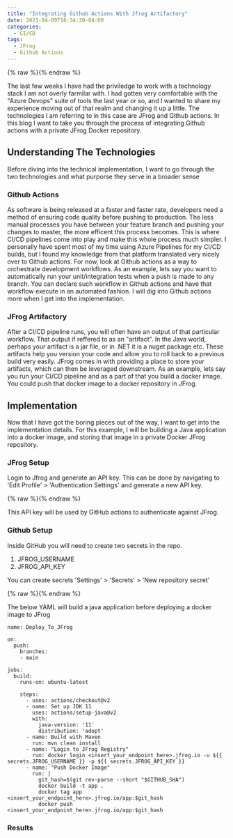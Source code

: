 ```yaml
---
title: "Integrating Github Actions With Jfrog Artifactory"
date: 2021-04-09T16:34:30-04:00
categories:
  - CI/CD
tags:
  - JFrog
  - Github Actions
---
```


{% raw %}<img src="/blog/assets/images/blog_images/2021-04-09-github-actions-and-jfrog/jfrog.jpg" alt="">{% endraw %}

The last few weeks I have had the priviledge to work with a technology stack I am not overly farmilar with. I had gotten very comfortable with the "Azure Devops" suite of tools the last year or so, and I wanted to share my experience moving out of that realm and changing it up a little. The technologies I am referring to in this case are JFrog and Github actions. In this blog I want to take you through the process of integrating Github actions with a private JFrog Docker repository. 

## Understanding The Technologies

Before diving into the technical implementation, I want to go through the two technologies and what purporse they serve in a broader sense

### Github Actions

As software is being released at a faster and faster rate, developers need a method of ensuring code quality before pushing to production. The less manual processes you have between your feature branch and pushing your changes to master, the more efficent this process becomes. This is where CI/CD pipelines come into play and make this whole process much simpler. I personally have spent most of my time using Azure Pipelines for my CI/CD builds, but I found my knowledge from that platform translated very nicely over to Github actions. For now, look at Github actions as a way to orchestrate development workflows. As an example, lets say you want to automatically run your unit/integration tests when a push is made to any branch. You can declare such workflow in Github actions and have that workflow execute in an automated fashion. I will dig into Github actions more when I get into the implementation.

### JFrog Artifactory
 
After a CI/CD pipeline runs, you will often have an output of that particular workflow. That output if reffered to as an "artifact". In the Java world, perhaps your artifact is a jar file, or in .NET it is a nuget package etc. These artifacts help you version your code and allow you to roll back to a previous build very easily. JFrog comes in with providing a place to store your artifacts, which can then be leveraged downstream. As an example, lets say you run your CI/CD pipeline and as a part of that you build a docker image. You could push that docker image to a docker repository in JFrog. 

## Implementation

Now that I have got the boring pieces out of the way, I want to get into the implementation details. For this example, I will be building a Java application into a docker image, and storing that image in a private Docker JFrog repository.

### JFrog Setup

Login to Jfrog and generate an API key. This can be done by navigating to 'Edit Profile' > 'Authentication Settings' and generate a new API key. 

{% raw %}<img src="/blog/assets/images/blog_images/2021-04-09-github-actions-and-jfrog/jfrog_api_key.PNG" alt="">{% endraw %}

This API key will be used by GitHub actions to authenticate against JFrog.

### Github Setup

Inside GitHub you will need to create two secrets in the repo.

1. JFROG_USERNAME
2. JFROG_API_KEY

You can create secrets 'Settings' > 'Secrets' > 'New repository secret'

{% raw %}<img src="/blog/assets/images/blog_images/2021-04-09-github-actions-and-jfrog/github_secrets.PNG" alt="">{% endraw %}

The below YAML will build a java application before deploying a docker image to JFrog


```
name: Deploy_To_JFrog

on:
  push:
    branches:
    - main

jobs:
  build:
    runs-on: ubuntu-latest

    steps:
      - uses: actions/checkout@v2
      - name: Set up JDK 11
        uses: actions/setup-java@v2
        with:
          java-version: '11'
          distribution: 'adopt'
      - name: Build with Maven
        run: mvn clean install
      - name: "Login to JFrog Registry"
        run: docker login <insert_your_endpoint_here>.jfrog.io -u ${{ secrets.JFROG_USERNAME }} -p ${{ secrets.JFROG_API_KEY }}
      - name: "Push Docker Image"
        run: |
          git_hash=$(git rev-parse --short "$GITHUB_SHA")
          docker build -t app . 
          docker tag app <insert_your_endpoint_here>.jfrog.io/app:$git_hash
          docker push <insert_your_endpoint_here>.jfrog.io/app:$git_hash
```



### Results